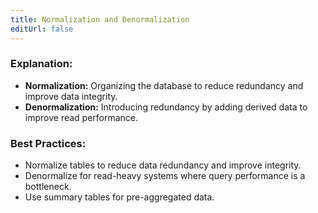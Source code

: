 ```yaml
---
title: Normalization and Denormalization
editUrl: false
---
```


### **Explanation:**

* **Normalization:** Organizing the database to reduce redundancy and improve data integrity.
* **Denormalization:** Introducing redundancy by adding derived data to improve read performance.

### **Best Practices:**

* Normalize tables to reduce data redundancy and improve integrity.
* Denormalize for read-heavy systems where query performance is a bottleneck.
* Use summary tables for pre-aggregated data.
